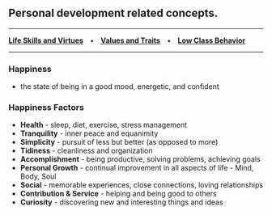 ## Personal development related concepts.

*****
**[Life Skills and Virtues](/life-skills-and-virtues.md) • [Values and Traits](/values-and-traits.md) • [Low Class Behavior](/low-class-behavior.md)**

*****

### Happiness
- the state of being in a good mood, energetic, and confident

### Happiness Factors
- **Health** - sleep, diet, exercise, stress management
- **Tranquility** - inner peace and equanimity
- **Simplicity** - pursuit of less but better (as opposed to more)
- **Tidiness** - cleanliness and organization
- **Accomplishment** - being productive, solving problems, achieving goals
- **Personal Growth** - continual improvement in all aspects of life - Mind, Body, Soul
- **Social** - memorable experiences, close connections, loving relationships
- **Contribution & Service** - helping and being good to others
- **Curiosity** - discovering new and interesting things and ideas
